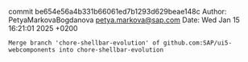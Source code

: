 commit be654e56a4b331b66061ed7b1293d629beae148c
Author: PetyaMarkovaBogdanova <petya.markova@sap.com>
Date:   Wed Jan 15 16:21:01 2025 +0200

    Merge branch 'chore-shellbar-evolution' of github.com:SAP/ui5-webcomponents into chore-shellbar-evolution
